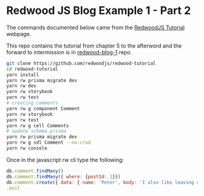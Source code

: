 # Redwood JS Blog Example 1 - Part 2

The commands documented below came from the
[RedwoodJS Tutorial](https://redwoodjs.com/docs/tutorial/foreword)
webpage.

This repo contains the tutorial from chapter 5 to the afterword
and the forward to intermission is in
[redwood-blog-1](https://github.com/carltonj2000/redwood-blog-1)
repo.

```bash
git clone https://github.com/redwoodjs/redwood-tutorial
cd redwood-tutorial
yarn install
yarn rw prisma migrate dev
yarn rw dev
yarn rw storybook
yarn rw test
# creating comments
yarn rw g component Comment
yarn rw storybook
yarn rw test
yarn rw g cell Comments
# update schema.prisma
yarn rw prisma migrate dev
yarn rw g sdl Comment --no-crud
yarn rw console
```

Once in the javascript rw cli type the following:

```javascript
db.comment.findMany()
db.comment.findMany({ where: {postId: 1}})
db.comment.create({ data: { name: 'Peter', body: 'I also like leaving comments', postId: 2 } })
.exit
```
